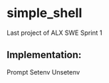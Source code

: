 # simple_shell
Last project of ALX SWE Sprint 1

Implementation:
---------------

Prompt
Setenv
Unsetenv

